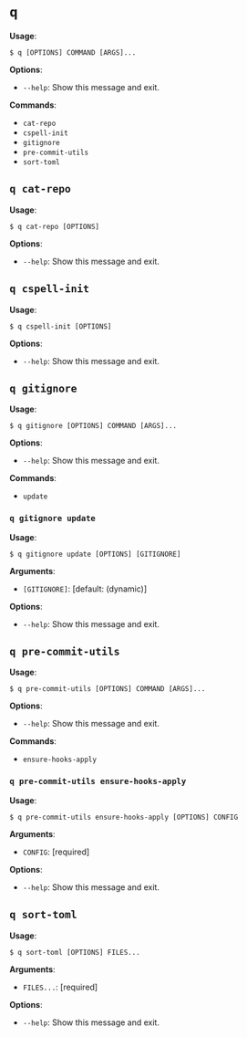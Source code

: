 # `q`

**Usage**:

```console
$ q [OPTIONS] COMMAND [ARGS]...
```

**Options**:

- `--help`: Show this message and exit.

**Commands**:

- `cat-repo`
- `cspell-init`
- `gitignore`
- `pre-commit-utils`
- `sort-toml`

## `q cat-repo`

**Usage**:

```console
$ q cat-repo [OPTIONS]
```

**Options**:

- `--help`: Show this message and exit.

## `q cspell-init`

**Usage**:

```console
$ q cspell-init [OPTIONS]
```

**Options**:

- `--help`: Show this message and exit.

## `q gitignore`

**Usage**:

```console
$ q gitignore [OPTIONS] COMMAND [ARGS]...
```

**Options**:

- `--help`: Show this message and exit.

**Commands**:

- `update`

### `q gitignore update`

**Usage**:

```console
$ q gitignore update [OPTIONS] [GITIGNORE]
```

**Arguments**:

- `[GITIGNORE]`: [default: (dynamic)]

**Options**:

- `--help`: Show this message and exit.

## `q pre-commit-utils`

**Usage**:

```console
$ q pre-commit-utils [OPTIONS] COMMAND [ARGS]...
```

**Options**:

- `--help`: Show this message and exit.

**Commands**:

- `ensure-hooks-apply`

### `q pre-commit-utils ensure-hooks-apply`

**Usage**:

```console
$ q pre-commit-utils ensure-hooks-apply [OPTIONS] CONFIG
```

**Arguments**:

- `CONFIG`: [required]

**Options**:

- `--help`: Show this message and exit.

## `q sort-toml`

**Usage**:

```console
$ q sort-toml [OPTIONS] FILES...
```

**Arguments**:

- `FILES...`: [required]

**Options**:

- `--help`: Show this message and exit.
